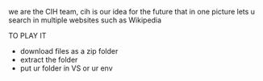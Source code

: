 we are the CIH team, cih is our idea for the future that in one picture lets u search in multiple websites such as Wikipedia


TO PLAY IT 
- download files as a zip folder 
- extract the folder 
- put ur folder in VS or ur env









